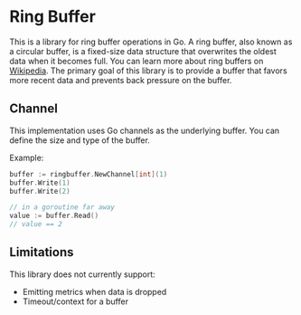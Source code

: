 # Ring Buffer

This is a library for ring buffer operations in Go. A ring buffer, also known as
a circular buffer, is a fixed-size data structure that overwrites the oldest
data when it becomes full. You can learn more about ring buffers on
[Wikipedia](https://en.wikipedia.org/wiki/Circular_buffer). The primary goal of
this library is to provide a buffer that favors more recent data and prevents
back pressure on the buffer.

## Channel

This implementation uses Go channels as the underlying buffer. You can define
the size and type of the buffer.

Example:

```go
buffer := ringbuffer.NewChannel[int](1)
buffer.Write(1)
buffer.Write(2)

// in a goroutine far away
value := buffer.Read()
// value == 2
```

## Limitations

This library does not currently support:

- Emitting metrics when data is dropped
- Timeout/context for a buffer
